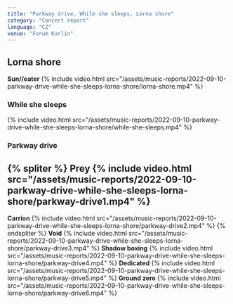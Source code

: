 ```yaml
---
title: "Parkway drive, While she sleeps, Lorna shore"
category: "Concert report"
language: "CZ"
venue: "Forum Karlín"
---
```


## Lorna shore

**Sun//eater**
{% include video.html src="/assets/music-reports/2022-09-10-parkway-drive-while-she-sleeps-lorna-shore/lorna-shore.mp4" %}

### While she sleeps
{% include video.html src="/assets/music-reports/2022-09-10-parkway-drive-while-she-sleeps-lorna-shore/while-she-sleeps.mp4" %}

### Parkway drive
{% spliter %}
**Prey**
{% include video.html src="/assets/music-reports/2022-09-10-parkway-drive-while-she-sleeps-lorna-shore/parkway-drive1.mp4" %}
---
**Carrion**
{% include video.html src="/assets/music-reports/2022-09-10-parkway-drive-while-she-sleeps-lorna-shore/parkway-drive2.mp4" %}
{% endspliter %}
**Void**
{% include video.html src="/assets/music-reports/2022-09-10-parkway-drive-while-she-sleeps-lorna-shore/parkway-drive3.mp4" %}
**Shadow boxing**
{% include video.html src="/assets/music-reports/2022-09-10-parkway-drive-while-she-sleeps-lorna-shore/parkway-drive4.mp4" %}
**Dedicated**
{% include video.html src="/assets/music-reports/2022-09-10-parkway-drive-while-she-sleeps-lorna-shore/parkway-drive5.mp4" %}
**Ground zero**
{% include video.html src="/assets/music-reports/2022-09-10-parkway-drive-while-she-sleeps-lorna-shore/parkway-drive6.mp4" %}

